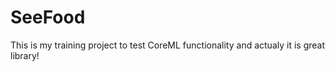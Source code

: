 # SeeFood
This is my training project to test CoreML functionality
and actualy it is great library!
